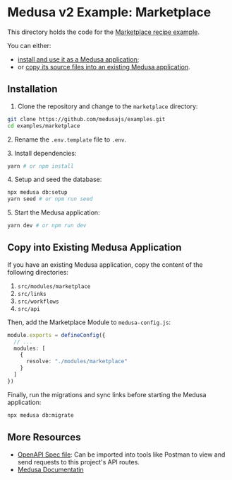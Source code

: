# Medusa v2 Example: Marketplace

This directory holds the code for the [Marketplace recipe example](https://docs.medusajs.com/resources/recipes/marketplace/examples/vendors).

You can either:

- [install and use it as a Medusa application](#installation);
- or [copy its source files into an existing Medusa application](#copy-into-existing-medusa-application).

## Installation

1. Clone the repository and change to the `marketplace` directory:

```bash
git clone https://github.com/medusajs/examples.git
cd examples/marketplace
```

2\. Rename the `.env.template` file to `.env`.

3\. Install dependencies:

```bash
yarn # or npm install
```

4\. Setup and seed the database:

```bash
npx medusa db:setup
yarn seed # or npm run seed
```

5\. Start the Medusa application:

```bash
yarn dev # or npm run dev
```

## Copy into Existing Medusa Application

If you have an existing Medusa application, copy the content of the following directories:

1. `src/modules/marketplace`
2. `src/links`
3. `src/workflows`
4. `src/api`

Then, add the Marketplace Module to `medusa-config.js`:

```ts
module.exports = defineConfig({
  // ...
  modules: [
    {
      resolve: "./modules/marketplace"
    }
  ]
})
```

Finally, run the migrations and sync links before starting the Medusa application:

```bash
npx medusa db:migrate
```

## More Resources

- [OpenAPI Spec file](https://res.cloudinary.com/dza7lstvk/raw/upload/v1720603521/OpenApi/Marketplace_OpenApi_n458oh.yml): Can be imported into tools like Postman to view and send requests to this project's API routes.
- [Medusa Documentatin](https://docs.medusajs.com)